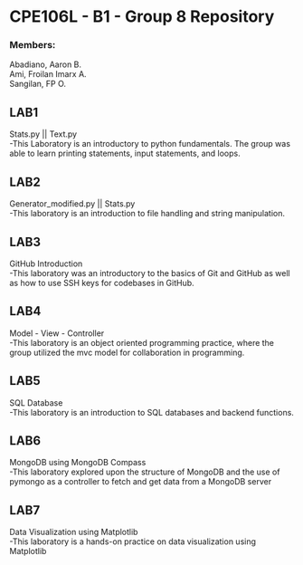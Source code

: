 # CPE106L - B1 - Group 8 Repository 
### Members: 
Abadiano, Aaron B.  
Ami, Froilan Imarx A.  
Sangilan, FP O.

## LAB1
Stats.py || Text.py <br/>
-This Laboratory is an introductory to python fundamentals. The group was able
to learn printing statements, input statements, and loops.

## LAB2
Generator_modified.py || Stats.py <br/>
-This laboratory is an introduction to file handling and string manipulation.

## LAB3
GitHub Introduction <br/> 
-This laboratory was an introductory to the basics of Git and GitHub as well as
how to use SSH keys for codebases in GitHub.


## LAB4
Model - View - Controller <br/>
-This laboratory is an object oriented programming practice, where the group utilized
the mvc model for collaboration in programming.

## LAB5 
SQL Database <br/>
-This laboratory is an introduction to SQL databases and backend functions.

## LAB6 
MongoDB using MongoDB Compass <br/>
-This laboratory explored upon the structure of MongoDB and the use of pymongo as a controller to fetch and get data from a MongoDB server

## LAB7
Data Visualization using Matplotlib <br/>
-This laboratory is a hands-on practice on data visualization using Matplotlib
